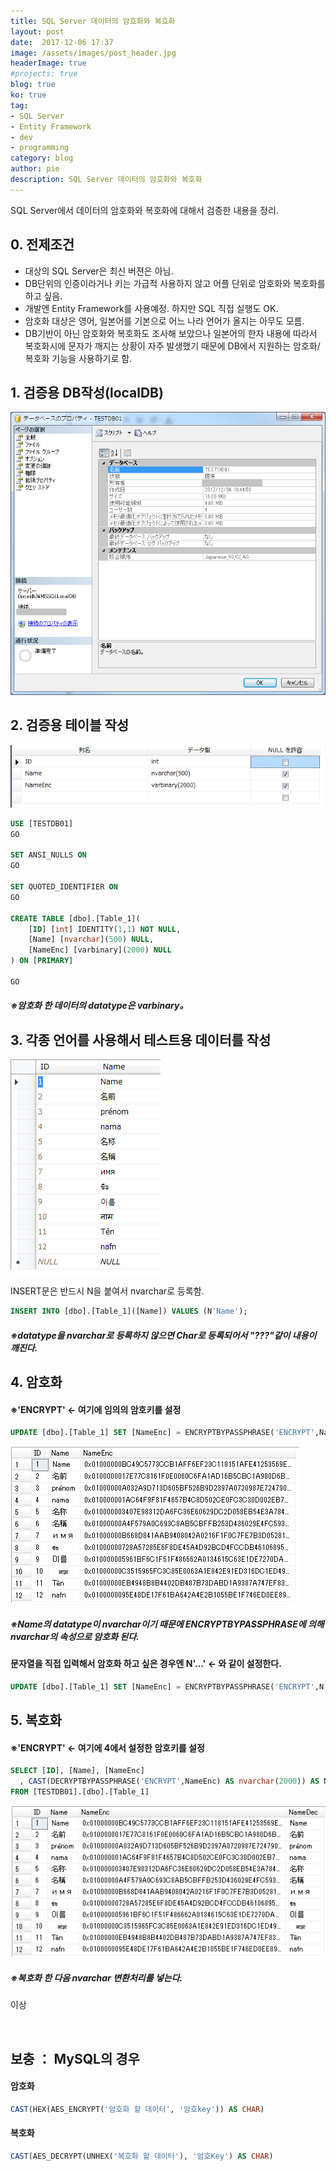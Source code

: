 ```yaml
---
title: SQL Server 데이터의 암호화와 복호화
layout: post
date:  2017-12-06 17:37
image: /assets/images/post_header.jpg
headerImage: true
#projects: true
blog: true
ko: true
tag:
- SQL Server
- Entity Framework
- dev
- programming
category: blog
author: pie
description: SQL Server 데이터의 암호화와 복호화
---
```


SQL Server에서 데이터의 암호화와 복호화에 대해서 검증한 내용을 정리.

## 0. 전제조건
- 대상의 SQL Server은 최신 버젼은 아님.
- DB단위의 인증이라거나 키는 가급적 사용하지 않고 어플 단위로 암호화와 복호화를 하고 싶음.
- 개발엔 Entity Framework를 사용예정. 하지만 SQL 직접 실행도 OK.
- 암호화 대상은 영어, 일본어를 기본으로 어느 나라 언어가 올지는 아무도 모름.
- DB기반이 아닌 암호화와 복호화도 조사해 보았으나 일본어의 한자 내용에 따라서 복호화시에 문자가 깨지는 상황이 자주 발생했기 때문에 DB에서 지원하는 암호화/복호화 기능을 사용하기로 함.

## 1. 검증용 DB작성(localDB)
![0050-1.png](/assets/images/post/0050-1.png)

## 2. 검증용 테이블 작성
![0050-2.png](/assets/images/post/0050-2.png)

```sql
USE [TESTDB01]
GO

SET ANSI_NULLS ON
GO

SET QUOTED_IDENTIFIER ON
GO

CREATE TABLE [dbo].[Table_1](
	[ID] [int] IDENTITY(1,1) NOT NULL,
	[Name] [nvarchar](500) NULL,
	[NameEnc] [varbinary](2000) NULL
) ON [PRIMARY]

GO
```

##### ※암호화 한 데이터의 datatype은 varbinary。

## 3. 각종 언어를 사용해서 테스트용 데이터를 작성
![0050-3.png](/assets/images/post/0050-3.png)

INSERT문은 반드시 N을 붙여서 nvarchar로 등록함.
```sql
INSERT INTO [dbo].[Table_1]([Name]) VALUES (N'Name');
```

##### ※datatype을 nvarchar로 등록하지 않으면 Char로 등록되어서 "???"같이 내용이 깨진다.

## 4. 암호화
#### ※'ENCRYPT' <- 여기에 임의의 암호키를 설정
```sql
UPDATE [dbo].[Table_1] SET [NameEnc] = ENCRYPTBYPASSPHRASE('ENCRYPT',Name);
```

![0050-4.png](/assets/images/post/0050-4.png)

##### ※Name의 datatype이 nvarchar이기 때문에 ENCRYPTBYPASSPHRASE에 의해 nvarchar의 속성으로 암호화 된다.

#### 문자열을 직접 입력해서 암호화 하고 싶은 경우엔 N'...' <- 와 같이 설정한다.
```sql
UPDATE [dbo].[Table_1] SET [NameEnc] = ENCRYPTBYPASSPHRASE('ENCRYPT',N'암호화 하고 싶은 내용');
```

## 5. 복호화
#### ※'ENCRYPT' <- 여기에 4에서 설정한 암호키를 설정
```sql
SELECT [ID], [Name], [NameEnc]
  , CAST(DECRYPTBYPASSPHRASE('ENCRYPT',NameEnc) AS nvarchar(2000)) AS NameDec
FROM [TESTDB01].[dbo].[Table_1]
```
![0050-5.png](/assets/images/post/0050-5.png)

##### ※복호화 한 다음 nvarchar 변환처리를 넣는다.

이상

<br>

## 보충 ： MySQL의 경우

#### 암호화
```sql
CAST(HEX(AES_ENCRYPT('암호화 할 데이터', '암호key')) AS CHAR)
```

#### 복호화
```sql
CAST(AES_DECRYPT(UNHEX('복호화 할 데이터'), '암호Key') AS CHAR)
```

